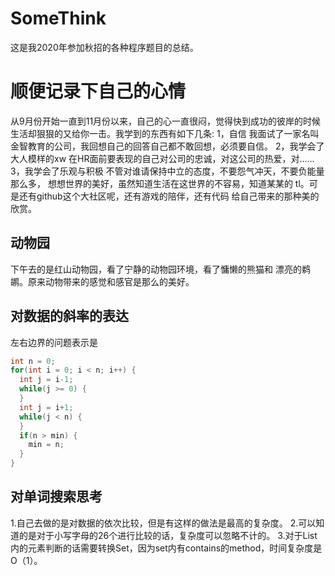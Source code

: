 # SomeThink
这是我2020年参加秋招的各种程序题目的总结。
# 顺便记录下自己的心情
从9月份开始一直到11月份以来，自己的心一直很闷，觉得快到成功的彼岸的时候
生活却狠狠的又给你一击。我学到的东西有如下几条:
1，自信
我面试了一家名叫金智教育的公司，我回想自己的回答自己都不敢回想，必须要自信。
2，我学会了大人模样的xw
在HR面前要表现的自己对公司的忠诚，对这公司的热爱，对......
3，我学会了乐观与积极
不管对谁请保持中立的态度，不要怨气冲天，不要负能量那么多，
想想世界的美好，虽然知道生活在这世界的不容易，知道某某的
tl。可是还有github这个大社区呢，还有游戏的陪伴，还有代码
给自己带来的那种美的欣赏。
## 动物园
下午去的是红山动物园，看了宁静的动物园环境，看了慵懒的熊猫和
漂亮的鹈鹕。原来动物带来的感觉和感官是那么的美好。
## 对数据的斜率的表达
左右边界的问题表示是
~~~ java
int n = 0;
for(int i = 0; i < n; i++) {
  int j = i-1;
  while(j >= 0) {
  }
  int j = i+1;
  while(j < n) {
  }
  if(n > min) {
    min = n;
  }
}
~~~
## 对单词搜索思考
1.自己去做的是对数据的依次比较，但是有这样的做法是最高的复杂度。
2.可以知道的是对于小写字母的26个进行比较的话，复杂度可以忽略不计的。
3.对于List内的元素判断的话需要转换Set，因为set内有contains的method，时间复杂度是O（1）。
